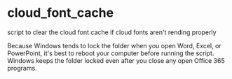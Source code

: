 # cloud_font_cache
script to clear the cloud font cache if cloud fonts aren't rending properly

Because Windows tends to lock the folder when you open Word, Excel, or PowerPoint, it's best to reboot your computer before running the script.
Windows keeps the folder locked even after you close any open Office 365 programs.
